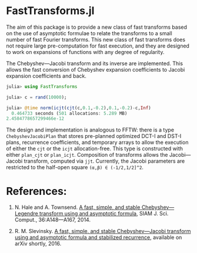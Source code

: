# FastTransforms.jl

The aim of this package is to provide a new class of fast transforms
based on the use of asymptotic formulae to relate the transforms to a small
number of fast Fourier transforms. This new class of fast transforms does not
require large pre-computation for fast execution, and they are designed
to work on expansions of functions with any degree of regularity.

The Chebyshev—Jacobi transform and its inverse are implemented. This
allows the fast conversion of Chebyshev expansion coefficients to Jacobi expansion
coefficients and back.
```julia
julia> using FastTransforms

julia> c = rand(10000);

julia> @time norm(icjt(cjt(c,0.1,-0.2),0.1,-0.2)-c,Inf)
  0.464733 seconds (501 allocations: 5.289 MB)
2.4584778657299466e-12

```

The design and implementation is analogous to FFTW: there is a type `ChebyshevJacobiPlan`
that stores pre-planned optimized DCT-I and DST-I plans, recurrence coefficients,
and temporary arrays to allow the execution of either the `cjt` or the `icjt` allocation-free.
This type is constructed with either `plan_cjt` or `plan_icjt`. Composition of transforms
allows the Jacobi—Jacobi transform, computed via `jjt`. Currently, the Jacobi parameters are
restricted to the half-open square `(α,β) ∈ (-1/2,1/2]^2`.

# References:


   1.	N. Hale and A. Townsend. <a href="http://dx.doi.org/10.1137/130932223">A fast, simple, and stable Chebyshev—Legendre transform using and asymptotic formula</a>, SIAM J. Sci. Comput., 36:A148—A167, 2014.

   2.	R. M. Slevinsky. <a href="http://arxiv.org/abs/1602.3320">A fast, simple, and stable Chebyshev—Jacobi transform using and asymptotic formula and stabilized recurrence</a>, available on arXiv shortly, 2016.
